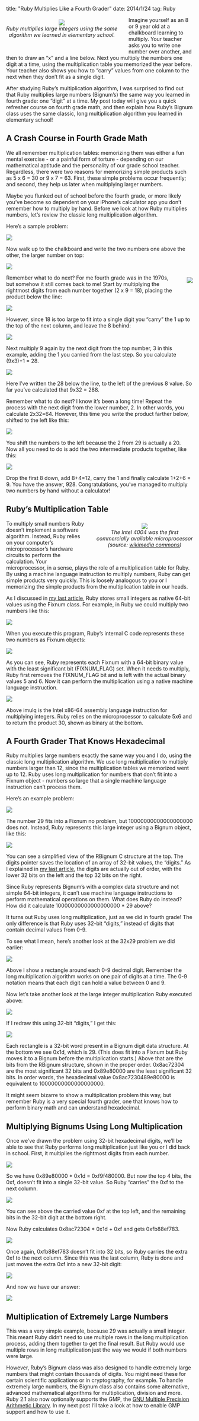 title: "Ruby Multiplies Like a Fourth Grader"
date: 2014/1/24
tag: Ruby

<div style="float: left; padding: 7px 30px 40px 0px; text-align: center;"> <img
  src="http://patshaughnessy.net/assets/2014/1/24/multiply.jpg"><br/> <i>Ruby
    multiplies large integers using the same<br/> algorithm we learned in
    elementary school.</i> </div>

Imagine yourself as an 8 or 9 year old at a chalkboard learning to multiply.
Your teacher asks you to write one number over another, and then to draw an “x”
and a line below. Next you multiply the numbers one digit at a time, using the
multiplication table you memorized the year before. Your teacher also shows you
how to “carry” values from one column to the next when they don’t fit as a
single digit.

After studying Ruby’s multiplication algorithm, I was surprised to find out
that Ruby multiplies large numbers (<span class="code">Bignum</span>’s) the
same way you learned in fourth grade: one “digit” at a time. My post today will
give you a quick refresher course on fourth grade math, and then explain how
Ruby’s <span class="code">Bignum</span> class uses the same classic, long
multiplication algorithm you learned in elementary school!

## A Crash Course in Fourth Grade Math

We all remember multiplication tables: memorizing them was either a fun mental
exercise - or a painful form of torture - depending on our mathematical
aptitude and the personality of our grade school teacher. Regardless, there
were two reasons for memorizing simple products such as 5 x 6 = 30 or 9 x 7 =
63.  First, these simple problems occur frequently; and second, they help us
later when multiplying larger numbers.

Maybe you flunked out of school before the fourth grade, or more likely you’ve
become so dependent on your iPhone’s calculator app you don’t remember how to
multiply by hand. Before we look at how Ruby multiplies numbers, let’s review
the classic long multiplication algorithm.

Here’s a sample problem:

<img src="http://patshaughnessy.net/assets/2014/1/24/sample.png"><br/>

Now walk up to the chalkboard and write the two numbers one above the other,
the larger number on top:

<img src="http://patshaughnessy.net/assets/2014/1/24/sample2.png"><br/>

<div style="float: right; padding: 7px 0px 40px 30px; text-align: center;">
  <img src="http://patshaughnessy.net/assets/2014/1/24/mult-tables.jpg"><br/>
</div>

Remember what to do next? For me fourth grade was in the 1970s, but somehow it
still comes back to me! Start by multiplying the rightmost digits from each
number together (2 x 9 = 18), placing the product below the line:

<img src="http://patshaughnessy.net/assets/2014/1/24/sample3.png"><br/>

However, since 18 is too large to fit into a single digit you “carry” the 1 up
to the top of the next column, and leave the 8 behind:

<img src="http://patshaughnessy.net/assets/2014/1/24/sample4.png"><br/>

Next multiply 9 again by the next digit from the top number, 3 in this example,
adding  the 1 you carried from the last step. So you calculate (9x3)+1 = 28.

<img src="http://patshaughnessy.net/assets/2014/1/24/sample5.png"><br/>

Here I’ve written the 28 below the line, to the left of the previous 8 value.
So far you’ve calculated that 9x32 = 288.

Remember what to do next? I know it’s been a long time! Repeat the process with
the next digit from the lower number, 2. In other words, you calculate 2x32=64.
However, this time you write the product farther below, shifted to the left
like this:

<img src="http://patshaughnessy.net/assets/2014/1/24/sample6.png"><br/>

You shift the numbers to the left because the 2 from 29 is actually a 20. Now
all you need to do is add the two intermediate products together, like this:

<img src="http://patshaughnessy.net/assets/2014/1/24/sample7.png"><br/>

Drop the first 8 down, add 8+4=12, carry the 1 and finally calculate 1+2+6 = 9.
You have the answer, 928. Congratulations, you’ve managed to multiply two
numbers by hand without a calculator!

## Ruby’s Multiplication Table

<div style="float: right; padding: 7px 0px 40px 30px; text-align: center;">
  <img src="http://patshaughnessy.net/assets/2014/1/24/intel.jpg"><br/>
  <i>The Intel 4004 was the first<br/>
    commercially available microprocessor<br/>(source: <a href="http://commons.wikimedia.org/wiki/File:Intel_4004.jpg">wikimedia commons</a>)</i>
</div>

To multiply small numbers Ruby doesn’t implement a software algorithm. Instead,
Ruby relies on your computer’s microprocessor’s hardware circuits to perform
the calculation. Your microprocessor, in a sense, plays the role of a
multiplication table for Ruby. By using a machine language instruction to
multiply numbers, Ruby can get simple products very quickly. This is loosely
analogous to you or I memorizing the simple products from the multiplication
table in our heads.

As I discussed in [my last article](http://patshaughnessy.net/2014/1/9/how-big-is-a-bignum), Ruby stores small integers as native 64-bit
values using the <span class="code">Fixnum</span> class. For example, in Ruby we could multiply two
numbers like this:

<img src="http://patshaughnessy.net/assets/2014/1/24/five-six-ruby.png"><br/>

When you execute this program, Ruby’s internal C code represents these two
numbers as <span class="code">Fixnum</span> objects:

<img src="http://patshaughnessy.net/assets/2014/1/24/fixnums.png"><br/>

As you can see, Ruby represents each <span class="code">Fixnum</span> with a 64-bit binary value with the
least significant bit (FIXNUM_FLAG) set. When it needs to multiply, Ruby first removes the FIXNUM_FLAG bit and is
left with the actual binary values 5 and 6. Now it can perform the
multiplication using a native machine language instruction.

<img src="http://patshaughnessy.net/assets/2014/1/24/fixnums-multiply.png"><br/>

Above <span class="code">imulq</span> is the Intel x86-64 assembly language
instruction for multiplying integers. Ruby relies on the microprocessor to
calculate 5x6 and to return the product 30, shown as binary at the bottom.

## A Fourth Grader That Knows Hexadecimal

Ruby multiplies large numbers exactly the same way you and I do, using the
classic long multiplication algorithm. We use long multiplication to multiply
numbers larger than 12, since the multiplication tables we memorized went up to
12. Ruby uses long multiplication for numbers that don’t fit into a <span class="code">Fixnum</span>
object - numbers so large that a single machine language instruction can’t
process them.

Here’s an example problem:

<img src="http://patshaughnessy.net/assets/2014/1/24/hex-sample1.png"><br/>

The number 29 fits into a <span class="code">Fixnum</span> no problem, but 10000000000000000000 does not.
Instead, Ruby represents this large integer using a <span class="code">Bignum</span> object, like this:

<img src="http://patshaughnessy.net/assets/2014/1/24/bignum.png"><br/>

You can see a simplified view of the <span class="code">RBignum</span> C structure at the top. The <span class="code">digits</span>
pointer saves the location of an array of 32-bit values, the “digits.” As I
explained in [my last article](http://patshaughnessy.net/2014/1/9/how-big-is-a-bignum), the digits are actually out of order, with the
lower 32 bits on the left and the top 32 bits on the right.

Since Ruby represents <span class="code">Bignum</span>’s with a complex data structure and not simple
64-bit integers, it can’t use machine language instructions to perform
mathematical operations on them. What does Ruby do instead? How did it
calculate 10000000000000000000 * 29 above?

It turns out Ruby uses long multiplication, just as we did in fourth grade! The
only difference is that Ruby uses 32-bit “digits,” instead of digits that
contain decimal values from 0-9.

To see what I mean, here’s another look at the 32x29 problem we did earlier:

<img src="http://patshaughnessy.net/assets/2014/1/24/another-look.png"><br/>

Above I show a rectangle around each 0-9 decimal digit. Remember the long
multiplication algorithm works on one pair of digits at a time. The 0-9
notation means that each digit can hold a value between 0 and 9.

Now let’s take another look at the large integer multiplication Ruby executed
above:

<img src="http://patshaughnessy.net/assets/2014/1/24/hex-sample2.png"><br/>

If I redraw this using 32-bit “digits,” I get this:

<img src="http://patshaughnessy.net/assets/2014/1/24/hex-sample3.png"><br/>

Each rectangle is a 32-bit word present in a <span class="code">Bignum</span> <span class="code">digit</span> data structure. At the bottom
we see 0x1d, which is 29. (This does fit into a <span class="code">Fixnum</span> but Ruby moves it to a <span class="code">Bignum</span> before the multiplication starts.) Above that are the bits from the <span class="code">RBignum</span> structure, shown in the proper order. 0x8ac72304 are the most significant 32 bits
and 0x89e80000 are the least significant 32 bits. In order words, the
hexadecimal value 0x8ac7230489e80000 is equivalent to 10000000000000000000.

It might seem bizarre to show a multiplication problem this way, but remember
Ruby is a  very special fourth grader, one that knows how to perform binary
math and can understand hexadecimal.

## Multiplying Bignums Using Long Multiplication

Once we’ve drawn the problem using 32-bit hexadecimal digits, we’ll be able to
see that Ruby performs long multiplication just like you or I did back in school.
First, it multiplies the rightmost digits from each number.

<img src="http://patshaughnessy.net/assets/2014/1/24/hex-sample4.png"><br/>

So we have 0x89e80000 * 0x1d = 0xf9f480000. But now the top 4 bits, the 0xf,
doesn’t fit into a single 32-bit value. So Ruby “carries” the 0xf to the next
column.

<img src="http://patshaughnessy.net/assets/2014/1/24/hex-sample5.png"><br/>

You can see above the carried value 0xf at the top left, and the remaining bits
in the 32-bit digit at the bottom right.

Now Ruby calculates 0x8ac72304 * 0x1d + 0xf and gets 0xfb88ef783.

<img src="http://patshaughnessy.net/assets/2014/1/24/hex-sample6.png"><br/>

Once again, 0xfb88ef783 doesn’t fit into 32 bits, so Ruby carries the extra 0xf
to the next column. Since this was the last column, Ruby is done and just moves
the extra 0xf into a new 32-bit digit:

<img src="http://patshaughnessy.net/assets/2014/1/24/hex-sample7.png"><br/>

And now we have our answer:

<img src="http://patshaughnessy.net/assets/2014/1/24/hex-sample8.png"><br/>

## Multiplication of Extremely Large Numbers

This was a very simple example, because 29 was actually a small integer. This
meant Ruby didn’t need to use multiple rows in the long multiplication process,
adding them together to get the final result. But Ruby would use multiple rows in
long multiplication just the way we would if both numbers were large.

However, Ruby’s <span class="code">Bignum</span> class was also designed to handle extremely large numbers
that might contain thousands of digits. You might need these for certain
scientific applications or in cryptography, for example. To handle extremely
large numbers, the <span class="code">Bignum</span> class also contains some alternative, advanced
mathematical algorithms for multiplication, division and more. Ruby 2.1 also now optionally supports the GMP, the [GNU
Multiple Precision Arithmetic Library](https://gmplib.org). In my next post I’ll take a look at how
to enable GMP support and how to use it.
